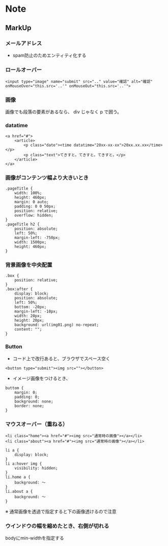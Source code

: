 # Note


## MarkUp

### メールアドレス
* spam防止のためエンティティ化する

### ロールオーバー
```
<input type="image" name="submit" src=".." value="確認" alt="確認" onMouseOver="this.src='..'" onMouseOut="this.src='..'">
```

### 画像
画像でも段落の要素があるなら、 div じゃなく p で囲う。

### datatime
```
<a href="#">
	<article>
		<p class="date"><time datatime="20xx-xx-xx">20xx.xx.xx</time></p>
		<p class="text">てきすと。てきすと。てきすと。</p>
	</article>
</a>
```

### 画像がコンテンツ幅より大きいとき
```
.pageTitle {
	width: 100%;
	height: 460px;
	margin: 0 auto;
	padding: 0 0 50px;
	position: relative;
	overflow: hidden;
}
.pageTitle h2 {
	position: absolute;
	left: 50%;
	margin-left: -750px;
	width: 1500px;
	height: 460px;
}
```

### 背景画像を中央配置
```
.box {
	position: relative;
}
.box:after {
	display: block;
	position: absolute;
	left: 50%;
	bottom: -20px;
	margin-left: -10px;
	width: 20px;
	height: 20px;
	background: url(img01.png) no-repeat;
	content: "";
}
```

### Button
* コード上で改行あると、ブラウザでスペース空く
```
<button type="submit"><img src=""></button>
```

* イメージ画像をつけるとき、
```
buttom {
	margin: 0;
	padding: 0;
	background: none;
	border: none;
}
```

### マウスオーバー（重ねる）
```
<li class="home"><a href="#"><img src="通常時の画像"></a></li>
<li class="about"><a href="#"><img src="通常時の画像"></a></li>

li a {
	display: block;
}
li a:hover img {
	visibility: hidden;
}
li.home a {
	background: 〜
}
li.about a {
	background: 〜
}
```
※ 通常画像を透過で指定すると下の画像透けるので注意

### ウインドウの幅を縮めたとき、右側が切れる
bodyにmin-widthを指定する


